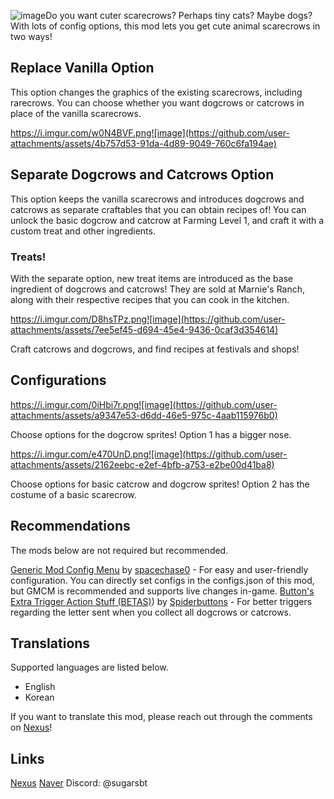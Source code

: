 ![image](https://github.com/user-attachments/assets/bc90c8da-ff6f-444c-b461-cac0417066d2)Do you want cuter scarecrows? Perhaps tiny cats? Maybe dogs? With lots of config options, this mod lets you get cute animal scarecrows in two ways!

## Replace Vanilla Option
This option changes the graphics of the existing scarecrows, including rarecrows. You can choose whether you want dogcrows or catcrows in place of the vanilla scarecrows.

https://i.imgur.com/w0N4BVF.png![image](https://github.com/user-attachments/assets/4b757d53-91da-4d89-9049-760c6fa194ae)

## Separate Dogcrows and Catcrows Option
This option keeps the vanilla scarecrows and introduces dogcrows and catcrows as separate craftables that you can obtain recipes of! You can unlock the basic dogcrow and catcrow at Farming Level 1, and craft it with a custom treat and other ingredients.

### Treats!
With the separate option, new treat items are introduced as the base ingredient of dogcrows and catcrows! They are sold at Marnie's Ranch, along with their respective recipes that you can cook in the kitchen.

https://i.imgur.com/D8hsTPz.png![image](https://github.com/user-attachments/assets/7ee5ef45-d694-45e4-9436-0caf3d354614)

Craft catcrows and dogcrows, and find recipes at festivals and shops!
﻿

## Configurations
﻿https://i.imgur.com/0iHbi7r.png![image](https://github.com/user-attachments/assets/a9347e53-d6dd-46e5-975c-4aab115976b0)

Choose options for the dogcrow sprites! Option 1 has a bigger nose.

﻿https://i.imgur.com/e470UnD.png![image](https://github.com/user-attachments/assets/2162eebc-e2ef-4bfb-a753-e2be00d41ba8)

Choose options for basic catcrow and dogcrow sprites! Option 2 has the costume of a basic scarecrow.

## Recommendations
The mods below are not required but recommended.

﻿[Generic Mod Config Menu﻿](https://www.nexusmods.com/stardewvalley/mods/5098) by [spacechase0](https://www.nexusmods.com/stardewvalley/users/34250790)﻿ - For easy and user-friendly configuration. You can directly set configs in the configs.json of this mod, but GMCM is recommended and supports live changes in-game.
[Button's Extra Trigger Action Stuff (BETAS)﻿](https://www.nexusmods.com/stardewvalley/mods/27100)) by [Spiderbuttons](https://www.nexusmods.com/stardewvalley/users/177615852)﻿ - For better triggers regarding the letter sent when you collect all dogcrows or catcrows.

## Translations
Supported languages are listed below.
- English
- Korean

If you want to translate this mod, please reach out through the comments on [Nexus](https://www.nexusmods.com/stardewvalley/mods/35243)!

## Links
[Nexus](https://www.nexusmods.com/stardewvalley/mods/35243)
[Naver](https://cafe.naver.com/starvall?iframe_url_utf8=%2FArticleRead.nhn%253Fclubid%3D28468938%2526articleid%3D495020)
Discord: @sugarsbt
